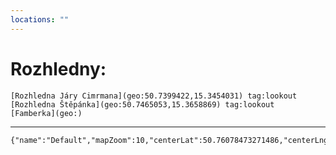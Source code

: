 ```yaml
---
locations: ""
---
```

# Rozhledny:
	[Rozhledna Járy Cimrmana](geo:50.7399422,15.3454031) tag:lookout
	[Rozhledna Štěpánka](geo:50.7465053,15.3658869) tag:lookout 
	[Famberka](geo:)
---


```mapview
{"name":"Default","mapZoom":10,"centerLat":50.76078473271486,"centerLng":15.364379882812502,"query":"","chosenMapSource":0,"showLinks":true,"linkColor":"red"}
```
